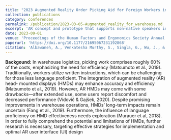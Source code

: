```yaml
---
title: "2023 Augmented Reality Order Picking Aid for Foreign Workers in Warehouses"
collection: publications
category: conferences
permalink: /publication/2023-03-05-Augmented_reality_for_warehouse.md
excerpt: 'AR concept and prototype that supports non-native speakers in order picking; discusses inclusive design cues and task-guidance strategies.'
date: 2023-09-01
venue: 'Proceedings of the Human Factors and Ergonomics Society Annual Meeting'
paperurl: 'https://doi.org/10.1177/21695067231192868'
citation: 'Albawaneh, A., Venkatesha Murthy, S., Singla, G., Wu, J., & Kim, H. (2023). Augmented Reality Order Picking Aid for Foreign Workers in Warehouses. Proceedings of the Human Factors and Ergonomics Society Annual Meeting, 67(1), 1508-1509. https://doi.org/10.1177/21695067231192868 (Original work published 2023'
---
```


**Backgound:**
In warehouse logistics, picking work comprises roughly 60% of the costs, emphasizing the need for efficiency (Matsumoto et al., 2019). Traditionally, workers utilize written instructions, which can be challenging for those less language proficient. The integration of augmented reality (AR) head- mounted displays (HMDs) may enhance accuracy and efficiency (Matsumoto et al., 2019). However, AR HMDs may come with some drawbacks—after extended use, some users report discomfort and decreased performance (Vidovič & Gajšek, 2020). Despite promising improvements in warehouse operations, HMDs’ long-term impacts remain uncertain (Fang et al., 2019). Furthermore, the influence of language proficiency on HMD effectiveness needs exploration (Murauer et al, 2018). In order to fully comprehend the potential and limitations of HMDs, further research is necessary, targeting effective strategies for implementation and optimal AR user interface (UI) design
